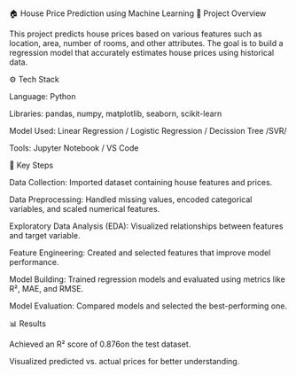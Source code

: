 🏠 House Price Prediction using Machine Learning
📘 Project Overview

This project predicts house prices based on various features such as location, area, number of rooms, and other attributes. The goal is to build a regression model that accurately estimates house prices using historical data.

⚙️ Tech Stack

Language: Python

Libraries: pandas, numpy, matplotlib, seaborn, scikit-learn

Model Used: Linear Regression / Logistic Regression / Decission Tree /SVR/

Tools: Jupyter Notebook / VS Code

🧠 Key Steps

Data Collection: Imported dataset containing house features and prices.

Data Preprocessing: Handled missing values, encoded categorical variables, and scaled numerical features.

Exploratory Data Analysis (EDA): Visualized relationships between features and target variable.

Feature Engineering: Created and selected features that improve model performance.

Model Building: Trained regression models and evaluated using metrics like R², MAE, and RMSE.

Model Evaluation: Compared models and selected the best-performing one.

📊 Results

Achieved an R² score of 0.876on the test dataset.

Visualized predicted vs. actual prices for better understanding.
